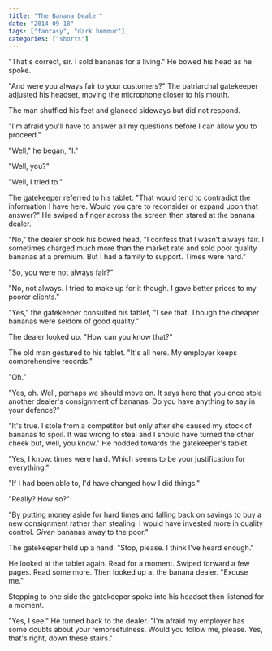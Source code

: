 ```yaml
---
title: "The Banana Dealer"
date: "2014-09-18"
tags: ["fantasy", "dark humour"]
categories: ["shorts"]
---
```


"That's correct, sir. I sold bananas for a living." He bowed his head as he spoke.

"And were you always fair to your customers?" The patriarchal gatekeeper adjusted his headset, moving the microphone closer to his mouth.

The man shuffled his feet and glanced sideways but did not respond.

"I'm afraid you'll have to answer all my questions before I can allow you to proceed."

"Well," he began, "I."

"Well, you?"

"Well, I tried to."

The gatekeeper referred to his tablet. "That would tend to contradict the information I have here. Would you care to reconsider or expand upon that answer?" He swiped a finger across the screen then stared at the banana dealer.

"No," the dealer shook his bowed head, "I confess that I wasn't always fair. I sometimes charged much more than the market rate and sold poor quality bananas at a premium. But I had a family to support. Times were hard."

"So, you were not always fair?"

"No, not always. I tried to make up for it though. I gave better prices to my poorer clients."

"Yes," the gatekeeper consulted his tablet, "I see that. Though the cheaper bananas were seldom of good quality."

The dealer looked up. "How can you know that?"

The old man gestured to his tablet. "It's all here. My employer keeps comprehensive records."

"Oh."

"Yes, oh. Well, perhaps we should move on. It says here that you once stole another dealer's consignment of bananas. Do you have anything to say in your defence?"

"It's true. I stole from a competitor but only after she caused my stock of bananas to spoil. It was wrong to steal and I should have turned the other cheek but, well, you know." He nodded towards the gatekeeper's tablet.

"Yes, I know: times were hard. Which seems to be your justification for everything."

"If I had been able to, I'd have changed how I did things."

"Really? How so?"

"By putting money aside for hard times and falling back on savings to buy a new consignment rather than stealing. I would have invested more in quality control. *Given* bananas away to the poor."

The gatekeeper held up a hand. "Stop, please. I think I've heard enough."

He looked at the tablet again. Read for a moment. Swiped forward a few pages. Read some more. Then looked up at the banana dealer. "Excuse me."

Stepping to one side the gatekeeper spoke into his headset then listened for a moment.

"Yes, I see." He turned back to the dealer. "I'm afraid my employer has some doubts about your remorsefulness. Would you follow me, please. Yes, that's right, down these stairs."
